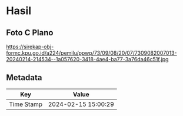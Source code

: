 # Hasil

## Foto C Plano

https://sirekap-obj-formc.kpu.go.id/a224/pemilu/ppwp/73/09/08/20/07/7309082007013-20240214-214534--1a057620-3418-4ae4-ba77-3a76da46c51f.jpg


## Metadata

| Key        | Value               |
| ---------- | ------------------- |
| Time Stamp | 2024-02-15 15:00:29 |



